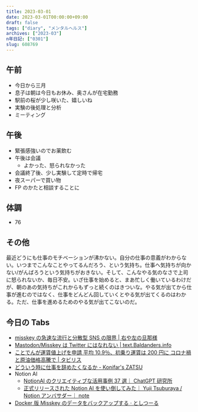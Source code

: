```yaml
---
title: 2023-03-01
date: 2023-03-01T00:00:00+09:00
draft: false
tags: ["diary", "メンタルヘルス"]
archives: ["2023-03"]
n年日記: ["0301"]
slug: 608769
---
```


## 午前

- 今日から三月
- 息子は朝は今日もお休み、奥さんが在宅勤務
- 駅前の桜が少し咲いた、嬉しいね
- 実験の後処理と分析
- ミーティング

## 午後

- 緊張感強いのでお薬飲む
- 午後は会議
  - よかった、怒られなかった
- 会議終了後、少し実験して定時で帰宅
- 夜スーパーで買い物
- FP のかたと相談することに

## 体調

- 76

## その他

最近どうにも仕事のモチベーションが沸かない。自分の仕事の意義がわからない。いつまでこんなことやってるんだろう、という気持ち。仕事へ気持ちが向かない/がんばろうという気持ちがおきない。そして、こんなやる気のなさで上司に怒られないか、毎日不安。いざ仕事を始めると、まあ忙しく働いているわけだが、朝のあの気持ちがこれからもずっと続くのはきついな。やる気が出てから仕事が進むのではなく、仕事をどんどん回していくとやる気が出てくるのはわかる。ただ、仕事を進めるためのやる気が出てこないのだ。

## 今日の Tabs

- [misskey の急速な流行と分散型 SNS の限界 | 右や左の旦那様](https://givemegohan.xyz/2023/02/26/misskey%e3%81%ae%e6%80%a5%e9%80%9f%e3%81%aa%e6%b5%81%e8%a1%8c%e3%81%a8%e5%88%86%e6%95%a3%e5%9e%8bsns%e3%81%ae%e9%99%90%e7%95%8c/)
- [Mastodon/Misskey は Twitter にはなれない | text.Baldanders.info](https://text.baldanders.info/remark/2023/02/mastodon-or-misskey-is-not-twitter/)
- [ことでんが運賃値上げを申請 平均 10.9％、初乗り運賃は 200 円に コロナ禍と原油価格高騰で | タビリス](https://tabiris.com/archives/haishin-30/)
- [どういう時に仕事を辞めたくなるか - Konifar's ZATSU](https://konifar-zatsu.hatenadiary.jp/entry/2019/09/12/210130)
- Notion AI
  - [NotionAI のクリエイティブな活用事例 37 選｜ ChatGPT 研究所](https://chatgpt-lab.com/n/n3c7d596ec41d)
  - [正式リリースされた Notion AI を使い倒してみた｜ Yuji Tsuburaya / Notion アンバサダー｜ note](https://note.com/35d/n/ne3a07723f05c)
- [Docker 版 Misskey のデータをバックアップする · としつーる](https://7ka.org/backup-misskey-docker/)
